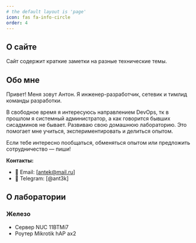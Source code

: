 ```yaml
---
# the default layout is 'page'
icon: fas fa-info-circle
order: 4
---
```


## О сайте

Сайт содержит краткие заметки на разные технические темы.

## Обо мне

Привет! Меня зовут Антон. Я инженер-разработчик, сетевик и тимлид команды разработки.

В свободное время я интересуюсь направлением DevOps, тк в прошлом я системный администратор, а как говорится бывших сисадминов не бывает.
Развиваю свою домашнюю лабораторию. Это помогает мне учиться, экспериментировать и делиться опытом.

Если тебе интересно пообщаться, обменяться опытом или предложить сотрудничество — пиши!

**Контакты:**
- 📧 Email: [antek@mail.ru]
- 💬 Telegram: [@ant3k]

## О лаборатории

### Железо
- Сервер NUC 11BTMi7
- Роутер Mikrotik hAP ax2


